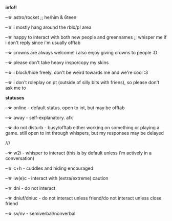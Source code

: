 **info!!**

–☆ astro/rocket ;; he/him & 6teen

–☆ i mostly hang around the rblx/p! area

–☆ happy to interact with both new people and greennames ;; whisper me if i don't reply since i'm usually offtab

–☆ crowns are always welcome! i also enjoy giving crowns to people :D

–☆ please don't take heavy inspo/copy my skins

–☆ i block/hide freely. don't be weird towards me and we're cool :3

–☆ i don't roleplay on pt (outside of silly bits with friens), so please don't ask me to 

**statuses**

–☆ online - default status. open to int, but may be offtab

–☆ away - self-explanatory. afk

–☆ do not disturb - busy/offtab either working on something or playing a game. still open to int through whispers, but my responses may be delayed

///

–☆ w2i - whisper to interact (this is by default unless i'm actively in a conversation)

–☆ c+h - cuddles and hiding encouraged

–☆ iw(e)c - interact with (extra/extreme) caution

–☆ dni - do not interact 

–☆ dniuf/dniuc - do not interact unless friend/do not interact unless close friend

–☆ sv/nv - semiverbal/nonverbal
